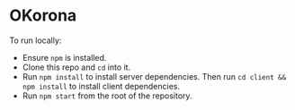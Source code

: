 # OKorona

To run locally:

* Ensure `npm` is installed.
* Clone this repo and `cd` into it.
* Run `npm install` to install server dependencies. Then run `cd client && npm install` to install client dependencies.
* Run `npm start` from the root of the repository.
